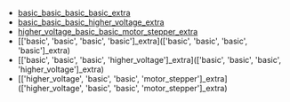 * [basic_basic_basic_basic_extra](basic_basic_basic_basic_extra)
* [basic_basic_basic_higher_voltage_extra](basic_basic_basic_higher_voltage_extra)
* [higher_voltage_basic_basic_motor_stepper_extra](higher_voltage_basic_basic_motor_stepper_extra)
* [['basic', 'basic', 'basic', 'basic']_extra](['basic', 'basic', 'basic', 'basic']_extra)
* [['basic', 'basic', 'basic', 'higher_voltage']_extra](['basic', 'basic', 'basic', 'higher_voltage']_extra)
* [['higher_voltage', 'basic', 'basic', 'motor_stepper']_extra](['higher_voltage', 'basic', 'basic', 'motor_stepper']_extra)
